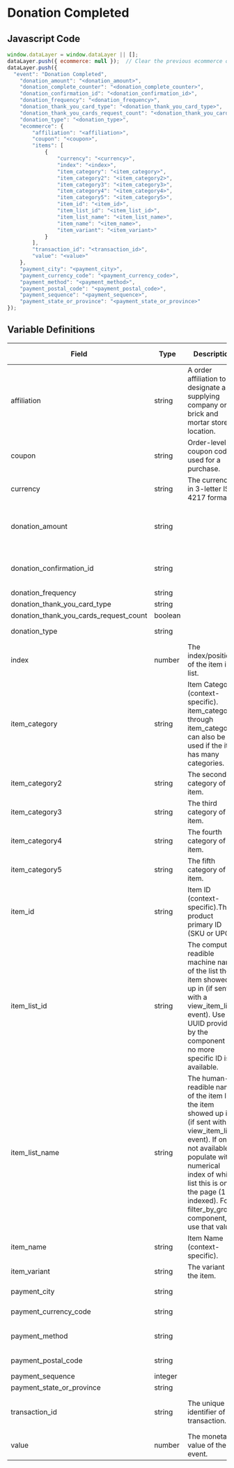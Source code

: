 # Donation Completed

### 

## Javascript Code
```js
window.dataLayer = window.dataLayer || [];
dataLayer.push({ ecommerce: null });  // Clear the previous ecommerce object.
dataLayer.push({
  "event": "Donation Completed",
    "donation_amount": "<donation_amount>",
    "donation_complete_counter": "<donation_complete_counter>",
    "donation_confirmation_id": "<donation_confirmation_id>",
    "donation_frequency": "<donation_frequency>",
    "donation_thank_you_card_type": "<donation_thank_you_card_type>",
    "donation_thank_you_cards_request_count": "<donation_thank_you_cards_request_count>",
    "donation_type": "<donation_type>",
    "ecommerce": {
        "affiliation": "<affiliation>",
        "coupon": "<coupon>",
        "items": [
            {
                "currency": "<currency>",
                "index": "<index>",
                "item_category": "<item_category>",
                "item_category2": "<item_category2>",
                "item_category3": "<item_category3>",
                "item_category4": "<item_category4>",
                "item_category5": "<item_category5>",
                "item_id": "<item_id>",
                "item_list_id": "<item_list_id>",
                "item_list_name": "<item_list_name>",
                "item_name": "<item_name>",
                "item_variant": "<item_variant>"
            }
        ],
        "transaction_id": "<transaction_id>",
        "value": "<value>"
    },
    "payment_city": "<payment_city>",
    "payment_currency_code": "<payment_currency_code>",
    "payment_method": "<payment_method>",
    "payment_postal_code": "<payment_postal_code>",
    "payment_sequence": "<payment_sequence>",
    "payment_state_or_province": "<payment_state_or_province>"
});
```

## Variable Definitions

|Field|Type|Description|Example|Pattern|Min Length|Max Length|Minimum|Maximum|Multiple Of|
| --- | --- | --- | --- | --- | --- | --- | --- | --- | --- |
|affiliation|string|A order affiliation to designate a supplying company or brick and mortar store location.|Google Store|||||||
|coupon|string|Order-level coupon code used for a purchase.|summer\_fun|||||||
|currency|string|The currency, in 3-letter ISO 4217 format.|USD|||||||
|donation_amount|string||200, 29.99, 50, 0|^[0-9]*(\.[0-9]{1,2})?$||||||
|donation_confirmation_id|string|||^[a-zA-Z0-9]{6,20}$|6|20||||
|donation_frequency|string||One Time, Monthly|||||||
|donation_thank_you_card_type|string||Electronic, Physical|||||||
|donation_thank_you_cards_request_count|boolean||TRUE, FALSE|||||||
|donation_type|string||Tribute, General, Fundraiser|||||||
|index|number|The index\/position of the item in a list.|1, 2, 3, 4|||||||
|item_category|string|Item Category \(context-specific\). item\_category2 through item\_category5 can also be used if the item has many categories.|pants|||||||
|item_category2|string|The second category of an item.||||||||
|item_category3|string|The third category of an item.||||||||
|item_category4|string|The fourth category of an item.||||||||
|item_category5|string|The fifth category of an item.||||||||
|item_id|string|Item ID \(context-specific\).The product primary ID \(SKU or UPC\) |SKU\_12345|||||||
|item_list_id|string|The computer-readible machine name of the list the item showed up in \(if sent with a view\_item\_list event\). Use UUID provided by the component if no more specific ID is available.|12345abcde12345|||||||
|item_list_name|string|The human-readible name of the item list the item showed up in \(if sent with a view\_item\_list event\). If one is not available, populate with numerical index of which list this is on the page \(1-indexed\). For filter\_by\_group component, use that value.|filter\_by\_group, recommended\_products, recently\_viewed\_products|||||||
|item_name|string|Item Name \(context-specific\).|jeggings|||||||
|item_variant|string|The variant of the item.|Black|||||||
|payment_city|string||Atlanta, New York, Los Angeles, Chicago|||||||
|payment_currency_code|string||USD, CAD, GBP, CHF|^[A-Z]{3}$|3|3||||
|payment_method|string||Credit Card, PayPal, Mastercard, Visa, Amex, Discover|||||||
|payment_postal_code|string||53533, 30381, M1R 0E9, M3C 0C1|||||||
|payment_sequence|integer||1, 2, 3, 4, 5||||1|||
|payment_state_or_province|string||WI, GA, NB, ON|||||||
|transaction_id|string|The unique identifier of a transaction.|T\_12345, 19283j2nm9jdjs|^[a-zA-Z0-9]{6,20}$|6|20||||
|value|number|The monetary value of the event.	|7.77, 239.55, 659|||||||




